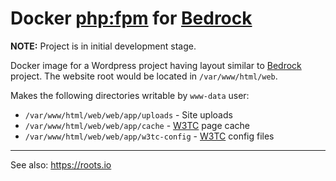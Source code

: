 # Docker [php:fpm] for [Bedrock] 

[Bedrock]: https://roots.io/bedrock 
[php:fpm]: https://hub.docker.com/_/php/
[Wordpress]: https://wordpress.org/
[W3TC]: https://wordpress.org/plugins/w3-total-cache/

**NOTE:** Project is in initial development stage.

Docker image for a Wordpress project having layout similar to [Bedrock] project. 
The website root would be located in `/var/www/html/web`.

Makes the following directories writable by `www-data` user:

* `/var/www/html/web/web/app/uploads` - Site uploads
* `/var/www/html/web/web/app/cache` - [W3TC] page cache
* `/var/www/html/web/web/app/w3tc-config` - [W3TC] config files

---
See also: https://roots.io 

